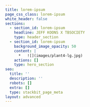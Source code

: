 ```yaml
---
title: lorem-ipsum
page_css_class: lorem-ipsum
white_header: false
sections:
  - section_id: lorem-ipsum
    headline: JEFF KOONS X TBSOCIETY
    type: header_section
  - section_id: lorem-ipsum
    background_image_opacity: 50
    content: |
      *   ![](images/plant4-lg.jpg)
    actions: []
    type: hero_section
seo:
  title: ''
  description: ''
  robots: []
  extra: []
  type: stackbit_page_meta
layout: advanced
---
```

